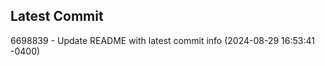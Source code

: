 
## Latest Commit
6698839 - Update README with latest commit info (2024-08-29 16:53:41 -0400) <Yunxi-Zhou>
